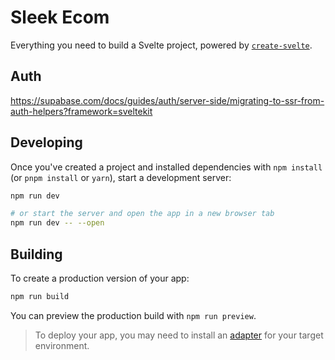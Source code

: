 # Sleek Ecom

Everything you need to build a Svelte project, powered by [`create-svelte`](https://github.com/sveltejs/kit/tree/main/packages/create-svelte).

## Auth

https://supabase.com/docs/guides/auth/server-side/migrating-to-ssr-from-auth-helpers?framework=sveltekit

## Developing

Once you've created a project and installed dependencies with `npm install` (or `pnpm install` or `yarn`), start a development server:

```bash
npm run dev

# or start the server and open the app in a new browser tab
npm run dev -- --open
```

## Building

To create a production version of your app:

```bash
npm run build
```

You can preview the production build with `npm run preview`.

> To deploy your app, you may need to install an [adapter](https://kit.svelte.dev/docs/adapters) for your target environment.
